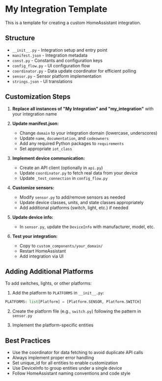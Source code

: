 # My Integration Template

This is a template for creating a custom HomeAssistant integration.

## Structure

- `__init__.py` - Integration setup and entry point
- `manifest.json` - Integration metadata
- `const.py` - Constants and configuration keys
- `config_flow.py` - UI configuration flow
- `coordinator.py` - Data update coordinator for efficient polling
- `sensor.py` - Sensor platform implementation
- `strings.json` - UI translations

## Customization Steps

1. **Replace all instances of "My Integration" and "my_integration"** with your integration name
2. **Update manifest.json:**
   - Change `domain` to your integration domain (lowercase, underscores)
   - Update `name`, `documentation`, and `codeowners`
   - Add any required Python packages to `requirements`
   - Set appropriate `iot_class`

3. **Implement device communication:**
   - Create an API client (optionally in `api.py`)
   - Update `coordinator.py` to fetch real data from your device
   - Update `_test_connection` in `config_flow.py`

4. **Customize sensors:**
   - Modify `sensor.py` to add/remove sensors as needed
   - Update device classes, units, and state classes appropriately
   - Add additional platforms (switch, light, etc.) if needed

5. **Update device info:**
   - In `sensor.py`, update the `DeviceInfo` with manufacturer, model, etc.

6. **Test your integration:**
   - Copy to `custom_components/your_domain/`
   - Restart HomeAssistant
   - Add integration via UI

## Adding Additional Platforms

To add switches, lights, or other platforms:

1. Add the platform to `PLATFORMS` in `__init__.py`:
```python
PLATFORMS: list[Platform] = [Platform.SENSOR, Platform.SWITCH]
```

2. Create the platform file (e.g., `switch.py`) following the pattern in `sensor.py`

3. Implement the platform-specific entities

## Best Practices

- Use the coordinator for data fetching to avoid duplicate API calls
- Always implement proper error handling
- Set unique_id for all entities to enable customization
- Use DeviceInfo to group entities under a single device
- Follow HomeAssistant naming conventions and code style
